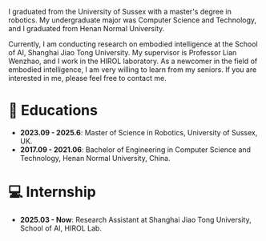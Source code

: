I graduated from the University of Sussex with a master's degree in robotics. My undergraduate major was Computer Science and Technology, and I graduated from Henan Normal University. 

Currently, I am conducting research on embodied intelligence at the School of AI, Shanghai Jiao Tong University. My supervisor is Professor Lian Wenzhao, and I work in the HIROL laboratory. As a newcomer in the field of embodied intelligence, I am very willing to learn from my seniors. If you are interested in me, please feel free to contact me.

# 📖 Educations

- **2023.09 - 2025.6**: Master of Science in Robotics, University of Sussex, UK.
- **2017.09 - 2021.06**: Bachelor of Engineering in Computer Science and Technology, Henan Normal University, China.


# 💻 Internship
- **2025.03 - Now**: Research Assistant at Shanghai Jiao Tong University, School of AI, HIROL Lab.